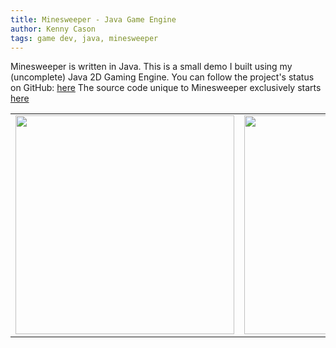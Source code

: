 ```yaml
---
title: Minesweeper - Java Game Engine
author: Kenny Cason
tags: game dev, java, minesweeper
---
```


Minesweeper is written in Java.
This is a small demo I built using my (uncomplete) Java 2D Gaming Engine.
You can follow the project's status on GitHub: <a href="https://github.com/kennycason/java_games/" target="_blank">here</a>
The source code unique to Minesweeper exclusively starts <a href="https://github.com/kennycason/java_games/tree/master/src/game/minesweeper/" target="_blank">here</a>

<table><tr>
<td><img src="https://raw.github.com/kennycason/java_games/master/doc/screenshots/minesweeper_winning.jpg" width="350px"/></td>
<td><img src="https://raw.github.com/kennycason/java_games/master/doc/screenshots/minesweeper1.png" width="350px"/></td>
</tr></table>
